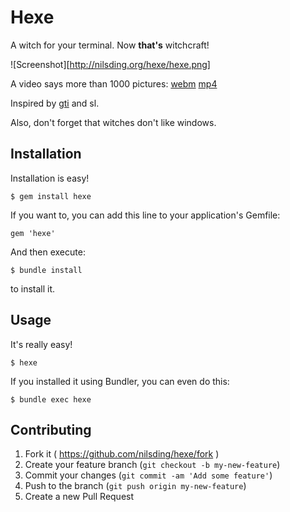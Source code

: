 # Hexe

A witch for your terminal.  Now **that's** witchcraft!

![Screenshot][http://nilsding.org/hexe/hexe.png]

A video says more than 1000 pictures:
[webm](http://nilsding.org/hexe/hexe.webm)
[mp4](http://nilsding.org/hexe/hexe.mp4)

Inspired by [gti](https://github.com/rwos/gti) and sl.

Also, don't forget that witches don't like windows.

## Installation

Installation is easy!

    $ gem install hexe

If you want to, you can add this line to your application's Gemfile:

    gem 'hexe'

And then execute:

    $ bundle install

to install it.

## Usage

It's really easy!

    $ hexe

If you installed it using Bundler, you can even do this:

    $ bundle exec hexe

## Contributing

1. Fork it ( https://github.com/nilsding/hexe/fork )
2. Create your feature branch (`git checkout -b my-new-feature`)
3. Commit your changes (`git commit -am 'Add some feature'`)
4. Push to the branch (`git push origin my-new-feature`)
5. Create a new Pull Request
